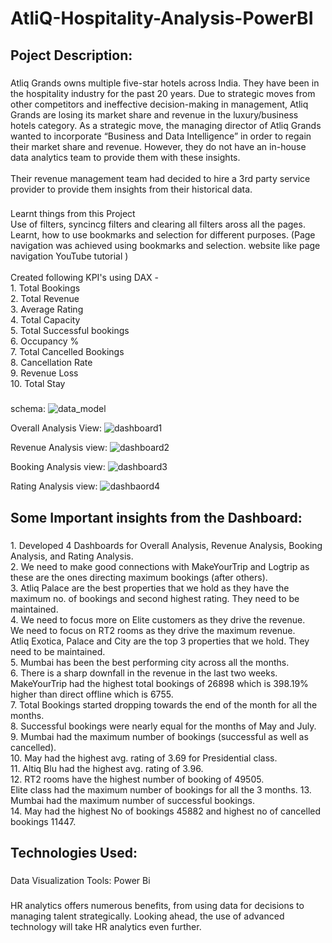 <h1 align="left">AtliQ-Hospitality-Analysis-PowerBI</h1>

###

<h2 align="left">Poject Description:</h2>

###

<p align="left">Atliq Grands owns multiple five-star hotels across India. They have been in the hospitality industry for the past 20 years. Due to strategic moves from other competitors and ineffective decision-making in management, Atliq Grands are losing its market share and revenue in the luxury/business hotels category. As a strategic move, the managing director of Atliq Grands wanted to incorporate “Business and Data Intelligence” in order to regain their market share and revenue. However, they do not have an in-house data analytics team to provide them with these insights.<br><br>Their revenue management team had decided to hire a 3rd party service provider to provide them insights from their historical data.</p>

###

<p align="left">Learnt things from this Project<br>Use of filters, syncincg filters and clearing all filters aross all the pages. Learnt, how to use bookmarks and selection for different purposes. (Page navigation was achieved using bookmarks and selection. website like page navigation YouTube tutorial )<br><br>Created following KPI's using DAX -<br>1. Total Bookings<br>2. Total Revenue<br>3. Average Rating<br>4. Total Capacity<br>5. Total Successful bookings<br>6. Occupancy %<br>7. Total Cancelled Bookings<br>8. Cancellation Rate<br>9. Revenue Loss<br>10. Total Stay</p>

###
schema:
![data_model](https://github.com/Bhavani876/AtliQ-Hospitality-Analysis-PowerBI/assets/122962752/5bd3a920-81d3-4783-8702-70aaffed3053)

Overall Analysis View:
![dashboard1](https://github.com/Bhavani876/AtliQ-Hospitality-Analysis-PowerBI/assets/122962752/63be93df-ddcc-47a3-82aa-1c45606434d2)

Revenue Analysis view:
![dashboard2](https://github.com/Bhavani876/AtliQ-Hospitality-Analysis-PowerBI/assets/122962752/8c7c7055-4746-4b63-a172-8f61b64c780c)

Booking Analysis view:
![dashboard3](https://github.com/Bhavani876/AtliQ-Hospitality-Analysis-PowerBI/assets/122962752/db05de01-661a-434b-81eb-8fdb1d73b1c7)

Rating Analysis view:
![dashbaord4](https://github.com/Bhavani876/AtliQ-Hospitality-Analysis-PowerBI/assets/122962752/8cdd3490-c35a-41e9-ba47-ed47999be3ec)


<h2 align="left">Some Important insights from the Dashboard:</h2>

###

<p align="left">1. Developed 4 Dashboards for Overall Analysis, Revenue Analysis, Booking Analysis, and Rating Analysis.<br>2. We need to make good connections with MakeYourTrip and Logtrip as these are the ones directing maximum bookings (after others).<br>3. Atliq Palace are the best properties that we hold as they have the maximum no. of bookings and second highest rating. They need to be maintained.<br>4. We need to focus more on Elite customers as they drive the revenue.<br>We need to focus on RT2 rooms as they drive the maximum revenue.<br>Atliq Exotica, Palace and City are the top 3 properties that we hold. They need to be maintained.<br>5. Mumbai has been the best performing city across all the months.<br>6. There is a sharp downfall in the revenue in the last two weeks.<br>MakeYourTrip had the highest total bookings of 26898 which is 398.19% higher than direct offline which is 6755.<br>7. Total Bookings started dropping towards the end of the month for all the months.<br>8. Successful bookings were nearly equal for the months of May and July.<br>9. Mumbai had the maximum number of bookings (successful as well as cancelled).<br>10. May had the highest avg. rating of 3.69 for Presidential class.<br>11. Altiq Blu had the highest avg. rating of 3.96.<br>12. RT2 rooms have the highest number of booking of 49505.<br>Elite class had the maximum number of bookings for all the 3 months. 13. Mumbai had the maximum number of successful bookings.<br>14. May had the highest No of bookings 45882 and highest no of cancelled bookings 11447.</p>

###

<h2 align="left">Technologies Used:</h2>

###

<p align="left">Data Visualization Tools: Power Bi</p>

###

<p align="left">HR analytics offers numerous benefits, from using data for decisions to managing talent strategically. Looking ahead, the use of advanced technology will take HR analytics even further.</p>

###
